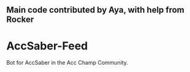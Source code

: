 ## Main code contributed by Aya, with help from Rocker

# AccSaber-Feed

Bot for AccSaber in the Acc Champ Community.
